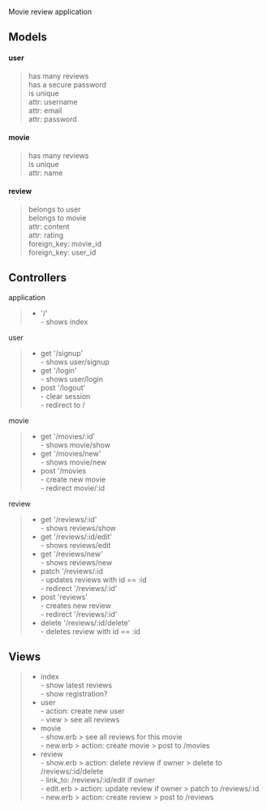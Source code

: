 Movie review application

## Models
#### user  
> has many reviews  
has a secure password  
is unique  
attr: username  
attr: email  
attr: password         

#### movie  
> has many reviews  
is unique  
attr: name  

#### review  
> belongs to user  
belongs to movie  
attr: content  
attr: rating  
foreign_key: movie_id  
foreign_key: user_id  

## Controllers

application  
>- '/'  
    - shows index

user  
>- get '/signup'   
    - shows user/signup  
>- get '/login'  
    - shows user/login
>- post '/logout'  
    - clear session  
    - redirect to /

movie
>-  get '/movies/:id'  
    - shows movie/show  
>- get '/movies/new'  
    - shows movie/new  
>- post '/movies  
    - create new movie  
    - redirect movie/:id  

review
>- get '/reviews/:id'  
    - shows reviews/show  
>- get '/reviews/:id/edit'  
    - shows reviews/edit  
>- get '/reviews/new'  
    - shows reviews/new  
>- patch '/reviews/:id  
    - updates reviews with id == :id  
    - redirect '/reviews/:id'  
>- post 'reviews'  
    - creates new review  
    - redirect '/reviews/:id'  
>- delete '/reviews/:id/delete'  
    - deletes review with id == :id  

## Views
>- index  
    - show latest reviews  
    - show registration?  
>- user  
    - action: create new user  
    - view > see all reviews    
>- movie    
    - show.erb > see all reviews for this movie  
    - new.erb > action: create movie > post to /movies
>- review  
    - show.erb > action: delete review if owner > delete to /reviews/:id/delete  
    - link_to: /reviews/:id/edit if owner  
    - edit.erb > action: update review if owner > patch to /reviews/:id  
    - new.erb > action: create review > post to /reviews




